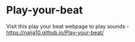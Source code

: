 # Play-your-beat
Visit this play your beat webpage to play sounds - https://naija10.github.io/Play-your-beat/
